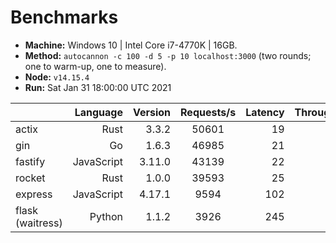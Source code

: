 # Benchmarks
* __Machine:__ Windows 10 | Intel Core i7-4770K | 16GB.
* __Method:__ `autocannon -c 100 -d 5 -p 10 localhost:3000` (two rounds; one to warm-up, one to measure).
* __Node:__ `v14.15.4`
* __Run:__ Sat Jan 31 18:00:00 UTC 2021

|                         | Language   | Version | Requests/s | Latency | Throughput/Mb |
| :--                     | --:        | --:     | :-:        | --:     | --:           |
| actix                   | Rust       | 3.3.2   | 50601      | 19      | 4.45          |
| gin                     | Go         | 1.6.3   | 46985      | 21      | 6.06          |
| fastify                 | JavaScript | 3.11.0  | 43139      | 22      | 7.59          |
| rocket                  | Rust       | 1.0.0   | 39593      | 25      | 9.82          |
| express                 | JavaScript | 4.17.1  | 9594       | 102     | 2.29          |
| flask (waitress)        | Python     | 1.1.2   | 3926       | 245     | 0.57          |
